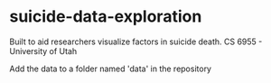 # suicide-data-exploration
Built to aid researchers visualize factors in suicide death. CS 6955 - University of Utah

Add the data to a folder named 'data' in the repository